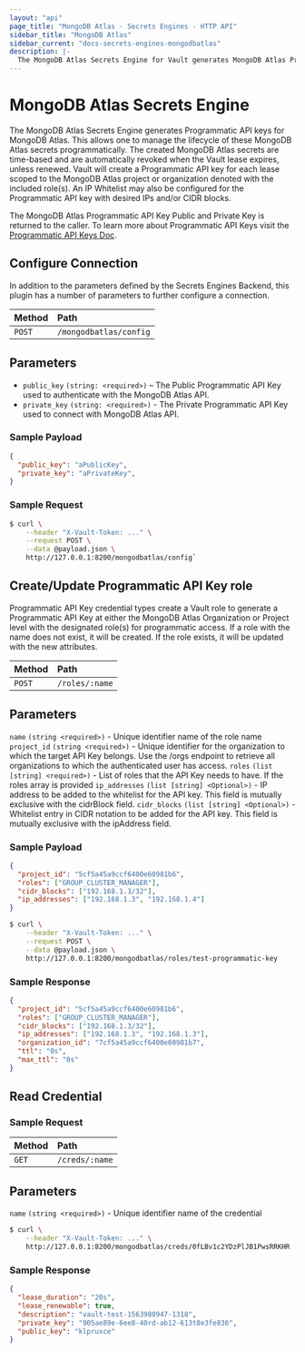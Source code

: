 ```yaml
---
layout: "api"
page_title: "MongoDB Atlas - Secrets Engines - HTTP API"
sidebar_title: "MongoDB Atlas"
sidebar_current: "docs-secrets-engines-mongodbatlas"
description: |-
  The MongoDB Atlas Secrets Engine for Vault generates MongoDB Atlas Programmatic API Keys dynamically.
---
```


# MongoDB Atlas Secrets Engine

The MongoDB Atlas Secrets Engine generates Programmatic API keys for MongoDB Atlas. This allows one to manage the lifecycle of these MongoDB Atlas secrets programmatically. The created MongoDB Atlas secrets are
time-based and are automatically revoked when the Vault lease expires, unless renewed. Vault will create a Programmatic API key for each lease scoped to the MongoDB Atlas project or organization denoted with the included role(s). An IP Whitelist may also be configured for the Programmatic API key with desired IPs and/or CIDR blocks.

The MongoDB Atlas Programmatic API Key Public and
Private Key is returned to the caller. To learn more about Programmatic API Keys visit the [Programmatic API Keys Doc](https://docs.atlas.mongodb.com/reference/api/apiKeys/).

## Configure Connection

In addition to the parameters defined by the Secrets Engines Backend, this plugin has a number of parameters to further configure a connection.

| Method   | Path                         |
| :--------------------------- | :--------------------- |
| `POST`   | `/mongodbatlas/config`     |


## Parameters

- `public_key` `(string: <required>)` – The Public Programmatic API Key used to authenticate with the MongoDB Atlas API.
- `private_key` `(string: <required>)` - The Private Programmatic API Key used to connect with MongoDB Atlas API.

### Sample Payload

```json
{
  "public_key": "aPublicKey",
  "private_key": "aPrivateKey",
}
```

### Sample Request
```bash
$ curl \
    --header "X-Vault-Token: ..." \
    --request POST \
    --data @payload.json \
    http://127.0.0.1:8200/mongodbatlas/config`
```

## Create/Update Programmatic API Key role
Programmatic API Key credential types create a Vault role to generate a Programmatic API Key at
either the MongoDB Atlas Organization or Project level with the designated role(s) for programmatic access. If a role with the name does not exist, it will be created. If the role exists, it will be updated with the new attributes.

| Method   | Path                         |
| :--------------------------- | :--------------------- |
| `POST`   | `/roles/:name`     |


## Parameters

`name` `(string <required>)` - Unique identifier name of the role name
`project_id` `(string <required>)` - Unique identifier for the organization to which the target API Key belongs. Use the /orgs endpoint to retrieve all organizations to which the authenticated user has access.
`roles` `(list [string] <required>)` - List of roles that the API Key needs to have. If the roles array is provided
`ip_addresses` `(list [string] <Optional>)` - IP address to be added to the whitelist for the API key. This field is mutually exclusive with the cidrBlock field.
`cidr_blocks` `(list [string] <Optional>)` - Whitelist entry in CIDR notation to be added for the API key. This field is mutually exclusive with the ipAddress field.

### Sample Payload

```json
{
  "project_id": "5cf5a45a9ccf6400e60981b6",
  "roles": ["GROUP_CLUSTER_MANAGER"],
  "cidr_blocks": ["192.168.1.3/32"],
  "ip_addresses": ["192.168.1.3", "192.168.1.4"]
}
```

```bash
$ curl \
    --header "X-Vault-Token: ..." \
    --request POST \
    --data @payload.json \
    http://127.0.0.1:8200/mongodbatlas/roles/test-programmatic-key
```

### Sample Response
```json
{
  "project_id": "5cf5a45a9ccf6400e60981b6",
  "roles": ["GROUP_CLUSTER_MANAGER"],
  "cidr_blocks": ["192.168.1.3/32"],
  "ip_addresses": ["192.168.1.3", "192.168.1.3"],
  "organization_id": "7cf5a45a9ccf6400e60981b7",
  "ttl": "0s",
  "max_ttl": "0s"
}
```

## Read Credential

### Sample Request

| Method   | Path                         |
| :--------------------------- | :--------------------- |
| `GET`   | `/creds/:name`     |

## Parameters
`name` `(string <required>)` - Unique identifier name of the credential

```bash
$ curl \
    --header "X-Vault-Token: ..." \
    http://127.0.0.1:8200/mongodbatlas/creds/0fLBv1c2YDzPlJB1PwsRRKHR
```

### Sample Response
```json
{
  "lease_duration": "20s",
  "lease_renewable": true,
  "description": "vault-test-1563980947-1318",
  "private_key": "905ae89e-6ee8-40rd-ab12-613t8e3fe836",
  "public_key": "klpruxce"
}
```